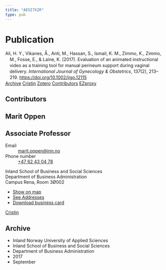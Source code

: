 ```yaml
---
title: "AE5I7X2R"
type: pub
---
```

<h1>Publication</h1>
<article id="csl-bib-container-AE5I7X2R" class="csl-bib-container">
  <div class="csl-bib-body" style="line-height: 1.35; padding-left: 1em; text-indent:-1em;">
  <div class="csl-entry">Ali, H. Y., Vikanes, &#xC5;., Anti, M., Hassan, S., Ismail, K. M., Zimmo, K., Zimmo, M., Fosse, E., &amp; Laine, K. (2017). Evaluation of an animated instructional video as a training tool for manual perineum support during vaginal delivery. <i>International Journal of Gynecology &amp; Obstetrics</i>, <i>137</i>(2), 213&#x2013;219. <a href="https://doi.org/10.1002/ijgo.12115">https://doi.org/10.1002/ijgo.12115</a></div>
</div>
  <div class="csl-bib-buttons">
    <a href="#taxonomy-article-AE5I7X2R" class="csl-bib-button">Archive</a>
    <a href alt="Cristin URL" class="csl-bib-button">Cristin</a>
    <a href alt="Zotero URL" class="csl-bib-button">Zotero</a>
    <a href="#contributors-article-AE5I7X2R" class="csl-bib-button">Contributors</a>
    <a href="http://ezproxy.inn.no/login?url=https://doi.org/10.1002/ijgo.12115" class="csl-bib-button">EZproxy</a>
  </div>
  <div id="csl-bib-meta-container-AE5I7X2R"></div>
</article>
<div id="csl-bib-meta-AE5I7X2R" class="csl-bib-meta">
  <article id="contributors-article-AE5I7X2R" class="contributors-article">
    <h1>Contributors</h1>
    <div class="personas">
<div class="vrtx-hinn-person-card">
<div class="photo">
<i class="lar la-user-circle missing-person"></i>
</div>
<div class="info">
<hgroup><h1>Marit Oppen</h1>
<h2>Associate Professor</h2>
</hgroup><dl>
<dt>Email</dt>
<dd>
<a href="mailto:marit.oppen@inn.no">marit.oppen@inn.no</a>
</dd>
<dt>Phone number</dt>
<dd><a href="tel:+4762430478">
+47 62 43 04 78
</a></dd>
</dl>
<p>
Inland School of Business and Social Sciences<br>
Department of Business Administration<br>
Campus Rena,
Room 3Ø002
</p>
<ul class="vrtx-hinn-links">
<li><a href="https://www.google.com/maps?q=61.13620,11.37454">Show on map</a></li>
<li><a href="https://www.inn.no/english/find-an-employee/marit-oppen.html#vrtx-hinn-addresses">See Addresses</a></li>
<li><a href="https://www.inn.no/english/find-an-employee/marit-oppen.html?vrtx=vcf">Download business card</a></li>
</ul>
</div>
</div>
<a href="https://app.cristin.no/persons/show.jsf?id=325250" alt="Cristin URL" class="personas-cristin">Cristin</a>
</div>
  </article>
  <article id="taxonomy-article-AE5I7X2R" class="taxonomy-article">
    <h1>Archive</h1>
    <ul>
      <li>Inland Norway University of Applied Sciences</li>
      <li>Inland School of Business and Social Sciences</li>
      <li>Department of Business Administration</li>
      <li>2017</li>
      <li>September</li>
    </ul>
  </article>
</div>

